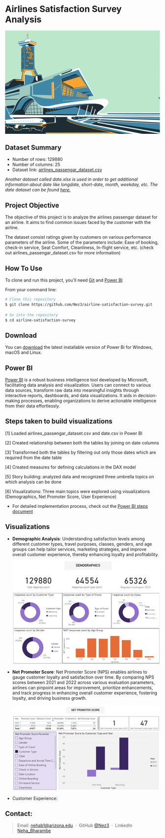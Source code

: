 
# Airlines Satisfaction Survey Analysis

![logo](https://github.com/Nez3/airline-satisfaction-survey/blob/main/airline_gif.gif?raw=true)


## Dataset Summary

* Number of rows: 129880
* Number of columns: 25
* Dataset link: [airlines_passengar_dataset.csv](https://github.com/Nez3/airline-satisfaction-survey/blob/85d0b905253959711d31a95f7ad8aa2f676fcdfe/airline_passenger_satisfaction.csv)


*Another dataset called date.xlsx is used in order to get additional information about date like longdate, short-date, month, weekday, etc. The date dataset can be found [here.](https://github.com/Nez3/airline-satisfaction-survey/blob/main/Date_table.xlsx)*
## Project Objective
The objective of this project is to analyze the airlines passengar dataset for an airline. It aims to find common issues faced by the customer with the airline.

The dataset consist ratings given by customers on various performance parameters of the airline. Some of the parameters include: Ease of booking, check-in service, Seat Comfort, Cleanliness, In-flight service, etc. (check out airlines_passengar_dataset.csv for more information)

## How To Use

To clone and run this project, you'll need [Git](https://git-scm.com) and [Power BI](https://powerbi.microsoft.com/en-us/downloads/)

From your command line:

```bash
# Clone this repository
$ git clone https://github.com/Nez3/airline-satisfaction-survey.git

# Go into the repository
$ cd airline-satisfaction-survey

```

## Download

You can [download](https://powerbi.microsoft.com/en-us/downloads/) the latest installable version of Power Bi for Windows, macOS and Linux.

## Power BI
[Power BI](https://learn.microsoft.com/en-us/power-bi/) is a robust business intelligence tool developed by Microsoft, facilitating data analysis and visualization. Users can connect to various data sources, transform raw data into meaningful insights through interactive reports, dashboards, and data visualizations. It aids in decision-making processes, enabling organizations to derive actionable intelligence from their data effortlessly.


## Steps taken to build visualizations

[1] Loaded airlines_passengar_dataset.csv and date.csv in Power BI

[2] Created relationship between both the tables by joining on date columns

[3] Transformed both the tables by filtering out only those dates which are required from the date table

[4] Created measures for defining calculations in the DAX model

[5] Story building: analyzed data and recognized three umbrella topics on which analysis can be done

[6] Visualizations: Three main topics were explored using visualizations (Demographics, Net Promoter Score, User Experience)

* For detailed implementation process, check out the [Power BI steps document](https://github.com/Nez3/airline-satisfaction-survey/blob/main/Power%20BI%20steps.docx)

## Visualizations

* **Demographic Analysis**:
  Understanding satisfaction levels among different customer types, travel purposes, classes, genders, and age groups can help tailor services, marketing strategies, and improve overall customer experience, thereby enhancing loyalty and profitability.

  ![Demographics](https://github.com/Nez3/airline-satisfaction-survey/blob/main/visualizations/demographic_analysis.png?raw=true)

* **Net Promoter Score**: Net Promoter Score (NPS) enables airlines to gauge customer loyalty and satisfaction over time. By comparing NPS scores between 2021 and 2022 across various evaluation parameters, airlines can pinpoint areas for improvement, prioritize enhancements, and track progress in enhancing overall customer experience, fostering loyalty, and driving business growth.

  ![NPS](https://github.com/Nez3/airline-satisfaction-survey/blob/main/visualizations/NPS_analysis.png?raw=true)

* Customer Experience:




## Contact:
> Email: [nehab1@arizona.edu](mailto:nehab1@arizona.edu) &nbsp;&middot;&nbsp;
> GitHub [@Nez3](https://github.com/Nez3) &nbsp;&middot;&nbsp;
> LinkedIn [Neha_Bharambe](https://www.linkedin.com/in/neha-bharambe21/)

